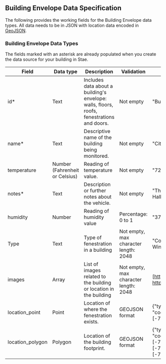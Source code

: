 ## Building Envelope Data Specification

The following provides the working fields for the Building Envelope data types. All data needs to be in JSON with location data encoded in [GeoJSON](http://geojson.org/). 

### Building Envelope Data Types
The fields marked with an asterisk are already populated when you create the data source for your building in Stae. 

| Field | Data type | Description | Validation | Example
| ---   | --- 		| ---         | ---		   | ---
|id*    | Text      | Includes data about a building's envelope: walls, floors, roofs, fenestrations and doors. | Not empty | "Building Envelope"
|name*  | Text      | Descriptive name of the building being monitored. | Not empty | "City Hall"
|temperature   | Number (Fahrenheit or Celsius)      | Reading of temperature value. |  Not empty | "72.43 F"
|notes* | Text 		| Description or further notes about the vehicle. | Not empty | "Thermal Anaysis of City Hall"
|humidity| Number 	| Reading of humidity value | Percentage: 0 to 1 | "37.56%"
|Type| Text | Type of fenestration in a building | Not empty, max character length: 2048 | "Conference Room Window"
|images | Array 	| List of images related to the building or location in the building | Not empty, max character length: 2048 | [https://stae.co/bldg1.jpg, https://stae.co/bldg2.jpg]
|location_point | Point 	| Location of where the fenestration exists. | GEOJSON format | {"type": "Point", "coordinates": [-74.0429, 40.744]}
|location_polygon | Polygon 	| Location of the building footprint. | GEOJSON format | {"type": "Polygon", "coordinates": [-74.0429, 40.744], [-74.0431, 40.748], [-74.0429, 40.744]}

